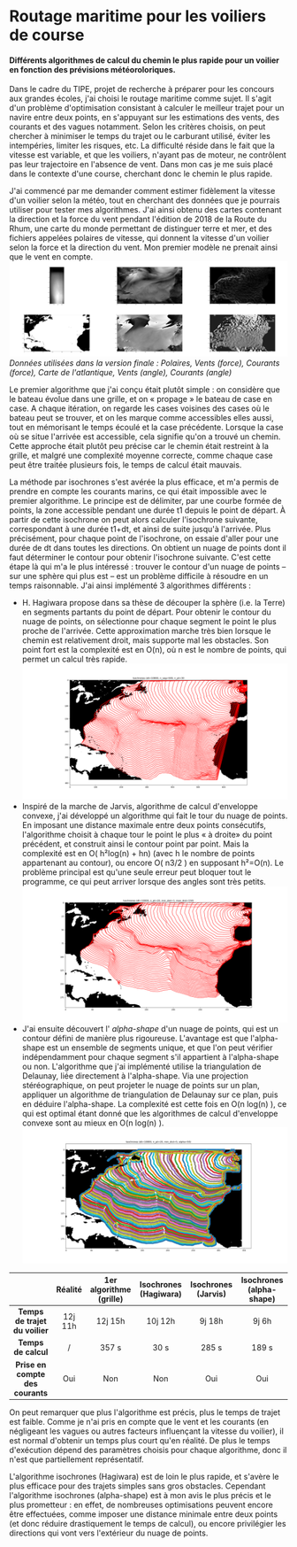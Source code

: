 
# Routage maritime pour les voiliers de course
#### Différents algorithmes de calcul du chemin le plus rapide pour un voilier en fonction des prévisions météoroloriques.
Dans le cadre du TIPE, projet de recherche à préparer pour les concours aux grandes écoles,
j'ai choisi le routage maritime comme sujet. Il s'agit d'un problème d'optimisation consistant à
calculer le meilleur trajet pour un navire entre deux points, en s'appuyant sur les estimations des
vents, des courants et des vagues notamment. Selon les critères choisis, on peut chercher à
minimiser le temps du trajet ou le carburant utilisé, éviter les intempéries, limiter les risques, etc. La
difficulté réside dans le fait que la vitesse est variable, et que les voiliers, n'ayant pas de moteur, ne
contrôlent pas leur trajectoire en l'absence de vent. Dans mon cas je me suis placé dans le contexte
d'une course, cherchant donc le chemin le plus rapide.

J'ai commencé par me demander comment estimer fidèlement la vitesse d'un voilier selon la
météo, tout en cherchant des données que je pourrais utiliser pour tester mes algorithmes. J'ai ainsi
obtenu des cartes contenant la direction et la force du vent pendant l'édition de 2018 de la Route du
Rhum, une carte du monde permettant de distinguer terre et mer, et des fichiers appelées polaires de
vitesse, qui donnent la vitesse d'un voilier selon la force et la direction du vent. Mon premier
modèle ne prenait ainsi que le vent en compte.
![_Données_](/images/data.png)
*Données utilisées dans la version finale : Polaires, Vents (force), Courants (force), Carte de l'atlantique, Vents (angle), Courants (angle)*

Le premier algorithme que j'ai conçu était plutôt simple : on considère que le bateau évolue
dans une grille, et on « propage » le bateau de case en case. A chaque itération, on regarde les cases
voisines des cases où le bateau peut se trouver, et on les marque comme accessibles elles aussi, tout
en mémorisant le temps écoulé et la case précédente. Lorsque la case où se situe l'arrivée est
accessible, cela signifie qu'on a trouvé un chemin. Cette approche était plutôt peu précise car le
chemin était restreint à la grille, et malgré une complexité moyenne correcte, comme chaque case
peut être traitée plusieurs fois, le temps de calcul était mauvais.

La méthode par isochrones s'est avérée la plus efficace, et m'a permis de prendre en compte
les courants marins, ce qui était impossible avec le premier algorithme. Le principe est de délimiter,
par une courbe formée de points, la zone accessible pendant une durée t1 depuis le point de départ.
À partir de cette isochrone on peut alors calculer l'isochrone suivante, correspondant à une durée
t1+dt, et ainsi de suite jusqu'à l'arrivée. Plus précisément, pour chaque point de l'isochrone, on essaie
d'aller pour une durée de dt dans toutes les directions. On obtient un nuage de points dont il faut
déterminer le contour pour obtenir l'isochrone suivante.
C'est cette étape là qui m'a le plus intéressé : trouver le contour d'un nuage de points – sur
une sphère qui plus est – est un problème difficile à résoudre en un temps raisonnable. J'ai ainsi
implémenté 3 algorithmes différents :

- H. Hagiwara propose dans sa thèse de
    découper la sphère (i.e. la Terre) en segments
    partants du point de départ. Pour obtenir le
    contour du nuage de points, on sélectionne
    pour chaque segment le point le plus proche
    de l'arrivée. Cette approximation marche très
    bien lorsque le chemin est relativement droit,
    mais supporte mal les obstacles. Son point
    fort est la complexité est en O(n), où n est le
    nombre de points, qui permet un calcul très
    rapide.
    ![_Isochrones (Hagiwara)_](/images/isoH.png)
- Inspiré de la marche de Jarvis, algorithme de calcul d'enveloppe convexe, j'ai développé un
    algorithme qui fait le tour du nuage de points. En imposant une distance maximale entre
    deux points consécutifs, l'algorithme choisit
    à chaque tour le point le plus « à droite» du
    point précédent, et construit ainsi le contour
    point par point. Mais la complexité est en
    O( h²log(n) + hn) (avec h le nombre de
    points appartenant au contour), ou encore
    O( n3/2 ) en supposant h²=O(n). Le problème
    principal est qu'une seule erreur peut bloquer
    tout le programme, ce qui peut arriver
    lorsque des angles sont très petits.
    ![_Isochrones (Jarvis)_](/images/isoJ.png)
- J'ai ensuite découvert l' _alpha-shape_ d'un nuage de points, qui est un contour défini de
    manière plus rigoureuse. L'avantage est que l'alpha-shape est un ensemble de segments
    unique, et que l'on peut vérifier indépendamment pour chaque segment s'il appartient à
    l'alpha-shape ou non. L'algorithme que j'ai
    implémenté utilise la triangulation de
    Delaunay, liée directement à l'alpha-shape.
    Via une projection stéréographique, on peut
    projeter le nuage de points sur un plan,
    appliquer un algorithme de triangulation de
    Delaunay sur ce plan, puis en déduire
    l'alpha-shape. La complexité est cette fois en
    O(n log(n) ), ce qui est optimal étant donné
    que les algorithmes de calcul d'enveloppe
    convexe sont au mieux en O(n log(n) ).
    ![_Isochrones (alpha-shape)_](/images/isoA.png)

|                                  | **Réalité** | **1er algorithme (grille)** | **Isochrones (Hagiwara)** | **Isochrones (Jarvis)** | **Isochrones (alpha-shape)** |
|:--------------------------------:|:-----------:|:---------------------------:|:-------------------------:|:-----------------------:|:----------------------------:|
|  **Temps de trajet du voilier**  |   12j 11h   |           12j 15h           |          10j 12h          |          9j 18h         |             9j 6h            |
|        **Temps de calcul**       |      /      |            357 s            |            30 s           |          285 s          |             189 s            |
| **Prise en compte des courants** |     Oui     |             Non             |            Non            |           Oui           |              Oui             |

On peut remarquer que plus l'algorithme est précis, plus le temps de trajet est faible. Comme
je n'ai pris en compte que le vent et les courants (en négligeant les vagues ou autres facteurs
influençant la vitesse du voilier), il est normal d'obtenir un temps plus court qu'en réalité.
De plus le temps d'exécution dépend des paramètres choisis pour chaque algorithme, donc il
n'est que partiellement représentatif.

L'algorithme isochrones (Hagiwara) est de loin le plus rapide, et s'avère le plus efficace pour
des trajets simples sans gros obstacles. Cependant l'algorithme isochrones (alpha-shape) est à mon
avis le plus précis et le plus prometteur : en effet, de nombreuses optimisations peuvent encore être
effectuées, comme imposer une distance minimale entre deux points (et donc réduire drastiquement
le temps de calcul), ou encore privilégier les directions qui vont vers l'extérieur du nuage de points.


